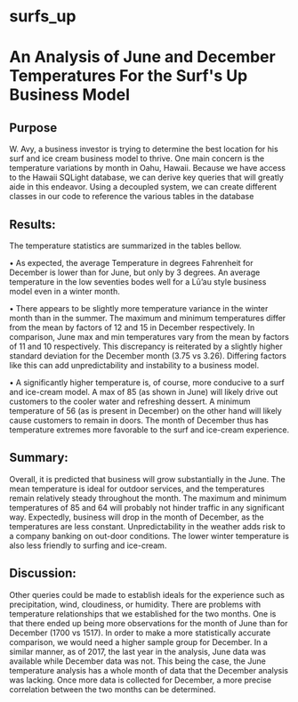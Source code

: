 # surfs_up


# An Analysis of June and December Temperatures For the Surf's Up Business Model 

## Purpose

W. Avy, a business investor is trying to determine the best location for his surf and ice cream business model to thrive. One main concern is the temperature variations by month in Oahu, Hawaii. Because we have access to the Hawaii SQLight database, we can derive key queries that will greatly aide in this endeavor.  Using a decoupled system, we can create different classes in our code to reference the various tables in the database

## Results: 

The temperature statistics are summarized in the tables bellow. 

•	As expected, the average Temperature in degrees Fahrenheit for December is lower than for June, but only by 3 degrees. An average temperature in the low seventies bodes well for a Lū’au style business model even in a winter month. 





•	There appears to be slightly more temperature variance in the winter month than in the summer. The maximum and minimum temperatures differ from the mean by factors of 12 and 15 in December respectively. In comparison, June max and min temperatures vary from the mean by factors of 11 and 10 respectively. This discrepancy is reiterated by a slightly higher standard deviation for the December month (3.75 vs 3.26). Differing factors like this can add unpredictability and instability to a business model.

•	A significantly higher temperature is, of course, more conducive to a surf and ice-cream model. A max of 85 (as shown in June) will likely drive out customers to the cooler water and refreshing dessert. A minimum temperature of 56 (as is present in December) on the other hand will likely cause customers to remain in doors. The month of December thus has temperature extremes more favorable to the surf and ice-cream experience. 

## Summary:

Overall, it is predicted that business will grow substantially in the June. The mean temperature is ideal for outdoor services, and the temperatures remain relatively steady throughout the month. The maximum and minimum temperatures of 85 and 64 will probably not hinder traffic in any significant way. Expectedly, business will drop in the month of December, as the temperatures are less constant. Unpredictability in the weather adds risk to a company banking on out-door conditions.  The lower winter temperature is also less friendly to surfing and ice-cream. 

## Discussion:

Other queries could be made to establish ideals for the experience such as precipitation, wind, cloudiness, or humidity. There are problems with temperature relationships that we established for the two months. One is that there ended up being more observations for the month of June than for December (1700 vs 1517). In order to make a more statistically accurate comparison, we would need a higher sample group for December. In a similar manner, as of 2017, the last year in the analysis, June data was available while December data was not. This being the case, the June temperature analysis has a whole month of data that the December analysis was lacking. Once more data is collected for December, a more precise correlation between the two months can be determined.
